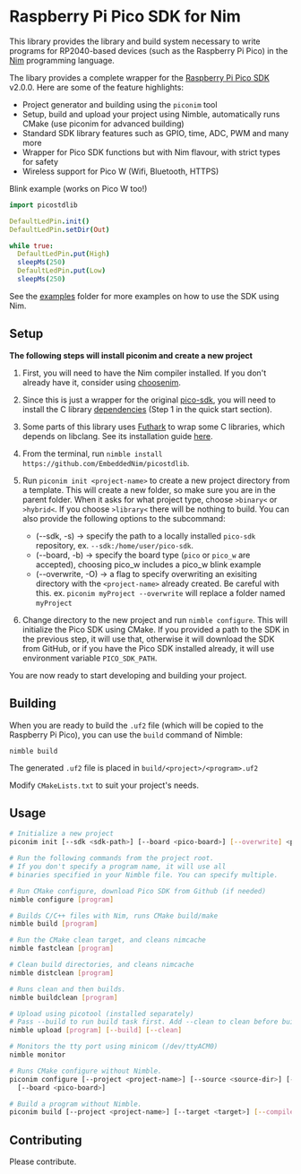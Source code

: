 # Raspberry Pi Pico SDK for Nim

This library provides the library and build system necessary to write
programs for RP2040-based devices (such as the Raspberry Pi Pico) in the
[Nim](https://nim-lang.org/) programming language.

The libary provides a complete wrapper for the [Raspberry Pi Pico
SDK](https://github.com/raspberrypi/pico-sdk) v2.0.0. Here are some of the feature highlights:

* Project generator and building using the `piconim` tool
* Setup, build and upload your project using Nimble, automatically runs CMake
  (use piconim for advanced building)
* Standard SDK library features such as GPIO, time, ADC, PWM and many more
* Wrapper for Pico SDK functions but with Nim flavour, with strict types for safety
* Wireless support for Pico W (Wifi, Bluetooth, HTTPS)

Blink example (works on Pico W too!)

```nim
import picostdlib

DefaultLedPin.init()
DefaultLedPin.setDir(Out)

while true:
  DefaultLedPin.put(High)
  sleepMs(250)
  DefaultLedPin.put(Low)
  sleepMs(250)
```

See the [examples](examples) folder for more examples on how to use the SDK using Nim.


## Setup

**The following steps will install piconim and create a new project**

1. First, you will need to have the Nim compiler installed. If you don't already
have it, consider using [choosenim](https://github.com/dom96/choosenim).

2. Since this is just a wrapper for the original
[pico-sdk](https://github.com/raspberrypi/pico-sdk), you will need to install the C
library [dependencies](https://github.com/raspberrypi/pico-sdk#quick-start-your-own-project)
(Step 1 in the quick start section).

3. Some parts of this library uses [Futhark](https://github.com/PMunch/futhark) to
wrap some C libraries, which depends on libclang.
See its installation guide [here](https://github.com/PMunch/futhark#installation).

4. From the terminal, run `nimble install https://github.com/EmbeddedNim/picostdlib`.

5. Run `piconim init <project-name>` to create a new project directory from a
template. This will create a new folder, so make sure you are in the parent folder.
When it asks for what project type, choose `>binary<` or `>hybrid<`. If you choose
`>library<` there will be nothing to build.
You can also provide the following options to the subcommand:
    - (--sdk, -s) -> specify the path to a locally installed `pico-sdk` repository,
      ex.  `--sdk:/home/user/pico-sdk`.
    - (--board, -b) -> specify the board type (`pico` or `pico_w` are accepted),
      choosing pico_w includes a pico_w blink example
    - (--overwrite, -O) -> a flag to specify overwriting an exisiting directory
      with the `<project-name>` already created. Be careful with this.
      ex. `piconim myProject --overwrite` will replace a folder named `myProject`

6. Change directory to the new project and run `nimble configure`. This will initialize
the Pico SDK using CMake. If you provided a path to the SDK in the previous step, it will
use that, otherwise it will download the SDK from GitHub, or if you have the Pico SDK installed
already, it will use environment variable `PICO_SDK_PATH`.

You are now ready to start developing and building your project.


## Building

When you are ready to build the `.uf2` file (which will be copied to the Raspberry Pi Pico),
you can use the `build` command of Nimble:

`nimble build`

The generated `.uf2` file is placed in `build/<project>/<program>.uf2`

Modify `CMakeLists.txt` to suit your project's needs.

## Usage

```bash
# Initialize a new project
piconim init [--sdk <sdk-path>] [--board <pico-board>] [--overwrite] <project-name>

# Run the following commands from the project root.
# If you don't specify a program name, it will use all
# binaries specified in your Nimble file. You can specify multiple.

# Run CMake configure, download Pico SDK from Github (if needed)
nimble configure [program]

# Builds C/C++ files with Nim, runs CMake build/make
nimble build [program]

# Run the CMake clean target, and cleans nimcache
nimble fastclean [program]

# Clean build directories, and cleans nimcache
nimble distclean [program]

# Runs clean and then builds.
nimble buildclean [program]

# Upload using picotool (installed separately)
# Pass --build to run build task first. Add --clean to clean before building.
nimble upload [program] [--build] [--clean]

# Monitors the tty port using minicom (/dev/ttyACM0)
nimble monitor

# Runs CMake configure without Nimble.
piconim configure [--project <project-name>] [--source <source-dir>] [--sdk <sdk-path>]
  [--board <pico-board>]

# Build a program without Nimble.
piconim build [--project <project-name>] [--target <target>] [--compileOnly] [--upload] <program>

```


## Contributing

Please contribute.
